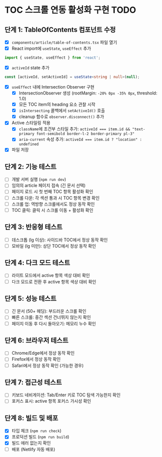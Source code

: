 # TOC 스크롤 연동 활성화 구현 TODO

## 단계 1: TableOfContents 컴포넌트 수정
- [x] `components/article/table-of-contents.tsx` 파일 열기
- [x] React import에 `useState`, `useEffect` 추가
```typescript
import { useState, useEffect } from 'react';
```
- [x] `activeId` state 추가
```typescript
const [activeId, setActiveId] = useState<string | null>(null);
```
- [x] `useEffect` 내에 Intersection Observer 구현
  - [x] IntersectionObserver 생성 (rootMargin: `-20% 0px -35% 0px`, threshold: 1.0)
  - [x] 모든 TOC item의 heading 요소 관찰 시작
  - [x] `isIntersecting` 콜백에서 `setActiveId()` 호출
  - [x] cleanup 함수로 `observer.disconnect()` 추가
- [x] Active 스타일링 적용
  - [x] `className`에 조건부 스타일 추가: `activeId === item.id && "text-primary font-semibold border-l-2 border-primary pl-3"`
  - [x] `aria-current` 속성 추가: `activeId === item.id ? "location" : undefined`
- [x] 파일 저장

## 단계 2: 기능 테스트
- [ ] 개발 서버 실행 (`npm run dev`)
- [ ] 임의의 article 페이지 접속 (긴 문서 선택)
- [ ] 페이지 로드 시 첫 번째 TOC 항목 활성화 확인
- [ ] 스크롤 다운: 각 섹션 통과 시 TOC 항목 변경 확인
- [ ] 스크롤 업: 역방향 스크롤에서도 정상 동작 확인
- [ ] TOC 클릭: 클릭 시 스크롤 이동 + 활성화 확인

## 단계 3: 반응형 테스트
- [ ] 데스크톱 (lg 이상): 사이드바 TOC에서 정상 동작 확인
- [ ] 모바일 (lg 미만): 상단 TOC에서 정상 동작 확인

## 단계 4: 다크 모드 테스트
- [ ] 라이트 모드에서 active 항목 색상 대비 확인
- [ ] 다크 모드로 전환 후 active 항목 색상 대비 확인

## 단계 5: 성능 테스트
- [ ] 긴 문서 (50+ 헤딩): 부드러운 스크롤 확인
- [ ] 빠른 스크롤: 중간 섹션 건너뛰지 않는지 확인
- [ ] 페이지 이동 후 다시 돌아오기: 메모리 누수 확인

## 단계 6: 브라우저 테스트
- [ ] Chrome/Edge에서 정상 동작 확인
- [ ] Firefox에서 정상 동작 확인
- [ ] Safari에서 정상 동작 확인 (가능한 경우)

## 단계 7: 접근성 테스트
- [ ] 키보드 네비게이션: Tab/Enter 키로 TOC 탐색 가능한지 확인
- [ ] 포커스 표시: active 항목 포커스 가시성 확인

## 단계 8: 빌드 및 배포
- [x] 타입 체크 (`npm run check`)
- [x] 프로덕션 빌드 (`npm run build`)
- [x] 빌드 에러 없는지 확인
- [ ] 배포 (Netlify 자동 배포)
